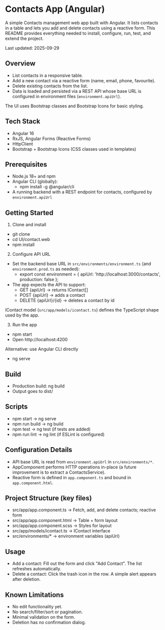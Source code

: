 # Contacts App (Angular)

A simple Contacts management web app built with Angular. It lists contacts in a table and lets you add and delete contacts using a reactive form. This README provides everything needed to install, configure, run, test, and extend the project.

Last updated: 2025-09-29

## Overview

- List contacts in a responsive table.
- Add a new contact via a reactive form (name, email, phone, favourite).
- Delete existing contacts from the list.
- Data is loaded and persisted via a REST API whose base URL is configured in environment files (`environment.apiUrl`).

The UI uses Bootstrap classes and Bootstrap Icons for basic styling.

## Tech Stack

- Angular 16
- RxJS, Angular Forms (Reactive Forms)
- HttpClient
- Bootstrap + Bootstrap Icons (CSS classes used in templates)

## Prerequisites

- Node.js 18+ and npm
- Angular CLI (globally):
  - npm install -g @angular/cli
- A running backend with a REST endpoint for contacts, configured by `environment.apiUrl`

## Getting Started

1) Clone and install
- git clone <repo-url>
- cd UI/contact.web
- npm install

2) Configure API URL
- Set the backend base URL in `src/environments/environment.ts` (and `environment.prod.ts` as needed):
  - export const environment = { apiUrl: 'http://localhost:3000/contacts', production: false };
- The app expects the API to support:
  - GET    {apiUrl}              -> returns IContact[]
  - POST   {apiUrl}              -> adds a contact
  - DELETE {apiUrl}/{id}         -> deletes a contact by id

IContact model (`src/app/models/icontact.ts`) defines the TypeScript shape used by the app.

3) Run the app
- npm start
- Open http://localhost:4200

Alternative: use Angular CLI directly
- ng serve

## Build

- Production build: ng build
- Output goes to dist/

## Scripts

- npm start          -> ng serve
- npm run build      -> ng build
- npm test           -> ng test (if tests are added)
- npm run lint       -> ng lint (if ESLint is configured)

## Configuration Details

- API base URL is read from `environment.apiUrl` in `src/environments/*`.
- AppComponent performs HTTP operations in-place (a future improvement is to extract a ContactsService).
- Reactive form is defined in `app.component.ts` and bound in `app.component.html`.

## Project Structure (key files)

- src/app/app.component.ts        -> Fetch, add, and delete contacts; reactive form
- src/app/app.component.html      -> Table + form layout
- src/app/app.component.scss      -> Styles for layout
- src/app/models/icontact.ts      -> IContact interface
- src/environments/*              -> environment variables (apiUrl)

## Usage

- Add a contact: Fill out the form and click "Add Contact". The list refreshes automatically.
- Delete a contact: Click the trash icon in the row. A simple alert appears after deletion.

## Known Limitations

- No edit functionality yet.
- No search/filter/sort or pagination.
- Minimal validation on the form.
- Deletion has no confirmation dialog.

